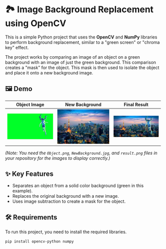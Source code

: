 # 🏞️ Image Background Replacement using OpenCV

This is a simple Python project that uses the **OpenCV** and **NumPy** libraries to perform background replacement, similar to a "green screen" or "chroma key" effect.

The project works by comparing an image of an object on a green background with an image of just the green background. This comparison creates a "mask" for the object. This mask is then used to isolate the object and place it onto a new background image.

## 🖼️ Demo

| Object Image | New Background | Final Result |
| :---: | :---: | :---: |
| ![Object Image](Object.png) | ![New Background](NewBackground.jpg) | ![Final Result](result.png) |
*(Note: You need the `Object.png`, `NewBackground.jpg`, and `result.png` files in your repository for the images to display correctly.)*

## ✨ Key Features

-   Separates an object from a solid color background (green in this example).
-   Replaces the original background with a new image.
-   Uses image subtraction to create a mask for the object.

## 🛠️ Requirements

To run this project, you need to install the required libraries.

```bash
pip install opencv-python numpy

